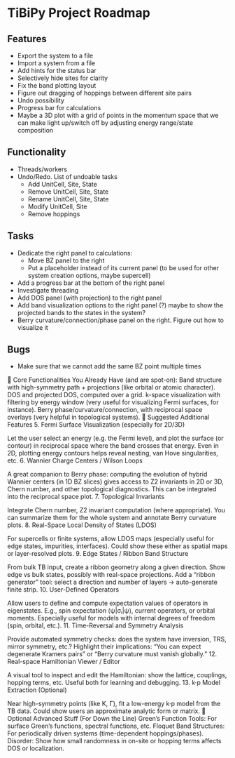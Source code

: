 # TiBiPy Project Roadmap

## Features
- Export the system to a file
- Import a system from a file
- Add hints for the status bar
- Selectively hide sites for clarity
- Fix the band plotting layout
- Figure out dragging of hoppings between different site pairs
- Undo possibility
- Progress bar for calculations
- Maybe a 3D plot with a grid of points in the momentum space that we can make light up/switch off by adjusting energy range/state composition

## Functionality
- Threads/workers
- Undo/Redo. List of undoable tasks
  - Add UnitCell, Site, State
  - Remove UnitCell, Site, State
  - Rename UnitCell, Site, State
  - Modify UnitCell, Site
  - Remove hoppings

## Tasks
- Dedicate the right panel to calculations:
  - Move BZ panel to the right
  - Put a placeholder instead of its current panel (to be used for other system creation options, maybe supercell)
- Add a progress bar at the bottom of the right panel
- Investigate threading
- Add DOS panel (with projection) to the right panel
- Add band visualization options to the right panel (?) maybe to show the projected bands to the states in the system?
- Berry curvature/connection/phase panel on the right. Figure out how to visualize it

## Bugs

- Make sure that we cannot add the same BZ point multiple times

🔧 Core Functionalities You Already Have (and are spot-on):
Band structure with high-symmetry path + projections (like orbital or atomic character).
DOS and projected DOS, computed over a grid.
k-space visualization with filtering by energy window (very useful for visualizing Fermi surfaces, for instance).
Berry phase/curvature/connection, with reciprocal space overlays (very helpful in topological systems).
🧭 Suggested Additional Features
5. Fermi Surface Visualization (especially for 2D/3D)

Let the user select an energy (e.g. the Fermi level), and plot the surface (or contour) in reciprocal space where the band crosses that energy.
Even in 2D, plotting energy contours helps reveal nesting, van Hove singularities, etc.
6. Wannier Charge Centers / Wilson Loops

A great companion to Berry phase: computing the evolution of hybrid Wannier centers (in 1D BZ slices) gives access to Z2 invariants in 2D or 3D, Chern number, and other topological diagnostics.
This can be integrated into the reciprocal space plot.
7. Topological Invariants

Integrate Chern number, Z2 invariant computation (where appropriate).
You can summarize them for the whole system and annotate Berry curvature plots.
8. Real-Space Local Density of States (LDOS)

For supercells or finite systems, allow LDOS maps (especially useful for edge states, impurities, interfaces).
Could show these either as spatial maps or layer-resolved plots.
9. Edge States / Ribbon Band Structure

From bulk TB input, create a ribbon geometry along a given direction.
Show edge vs bulk states, possibly with real-space projections.
Add a “ribbon generator” tool: select a direction and number of layers → auto-generate finite strip.
10. User-Defined Operators

Allow users to define and compute expectation values of operators in eigenstates. E.g., spin expectation ⟨ψ|σᵢ|ψ⟩, current operators, or orbital moments.
Especially useful for models with internal degrees of freedom (spin, orbital, etc.).
11. Time-Reversal and Symmetry Analysis

Provide automated symmetry checks: does the system have inversion, TRS, mirror symmetry, etc.?
Highlight their implications: “You can expect degenerate Kramers pairs” or “Berry curvature must vanish globally.”
12. Real-space Hamiltonian Viewer / Editor

A visual tool to inspect and edit the Hamiltonian: show the lattice, couplings, hopping terms, etc.
Useful both for learning and debugging.
13. k·p Model Extraction (Optional)

Near high-symmetry points (like K, Γ), fit a low-energy k·p model from the TB data.
Could show users an approximate analytic form or matrix.
🧠 Optional Advanced Stuff (For Down the Line)
Green’s Function Tools: For surface Green’s functions, spectral functions, etc.
Floquet Band Structures: For periodically driven systems (time-dependent hoppings/phases).
Disorder: Show how small randomness in on-site or hopping terms affects DOS or localization.

<!-- - Check that the displacements are unique in coupling table
- Add button coloring
- Add "Hermitian Check" -->
<!-- 
## Core Functionality

- Add proper data persistence:
  - Implement save/load functionality for unit cells
  - Support common file formats (CIF, POSCAR, etc.)
  - Add auto-save functionality

- Improve UnitCell visualization:
  - Add 3D visualization of unit cells using OpenGL or similar
  - Enable interactive rotation and zoom
  - Display sites within the unit cell

- Implement site and state management:
  - Enable adding multiple sites to a unit cell
  - Allow managing quantum states for each site
  - Calculate and display site properties

## Advanced Features

- Add symmetry operations:
  - Implement space group detection
  - Enable symmetry-based operations on unit cells
  - Provide symmetry visualization

- Physics calculations:
  - Add basic energy calculations
  - Implement Hamiltonian construction for states
  - Enable simple simulations

- Batch operations:
  - Support for working with multiple unit cells
  - Comparative analysis tools
  - Batch export/import functionality

## UI Improvements

- Add context menus to tree view
- Implement drag-and-drop for reorganizing elements
- Add undo/redo functionality
- Improve application styling and themes
- Add keyboard shortcuts

## Documentation and Testing

- Add proper docstrings to all classes and methods
- Create user documentation with usage examples
- Implement unit tests for core functionality
- Add integration tests for UI components -->